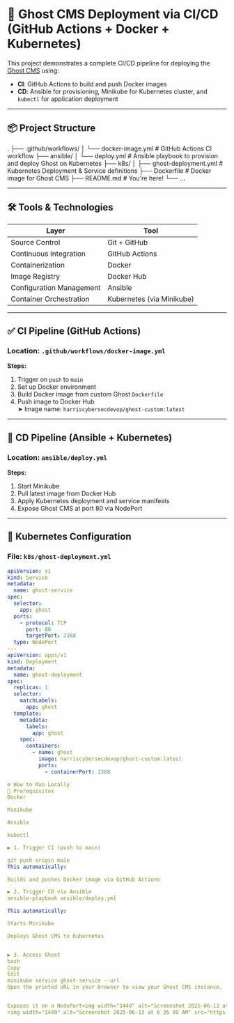 # 🚀 Ghost CMS Deployment via CI/CD (GitHub Actions + Docker + Kubernetes)

This project demonstrates a complete CI/CD pipeline for deploying the [Ghost CMS](https://ghost.org/) using:

- **CI**: GitHub Actions to build and push Docker images
- **CD**: Ansible for provisioning, Minikube for Kubernetes cluster, and `kubectl` for application deployment

---

## 📦 Project Structure

.
├── .github/workflows/
│ └── docker-image.yml # GitHub Actions CI workflow
├── ansible/
│ └── deploy.yml # Ansible playbook to provision and deploy Ghost on Kubernetes
├── k8s/
│ ├── ghost-deployment.yml # Kubernetes Deployment & Service definitions
├── Dockerfile # Docker image for Ghost CMS
├── README.md # You're here!
└── ...


---

## 🛠️ Tools & Technologies

| Layer | Tool |
|------|------|
| Source Control | Git + GitHub |
| Continuous Integration | GitHub Actions |
| Containerization | Docker |
| Image Registry | Docker Hub |
| Configuration Management | Ansible |
| Container Orchestration | Kubernetes (via Minikube) |

---

## ✅ CI Pipeline (GitHub Actions)

### Location: `.github/workflows/docker-image.yml`

**Steps:**
1. Trigger on `push` to `main`
2. Set up Docker environment
3. Build Docker image from custom Ghost `Dockerfile`
4. Push image to Docker Hub  
   ➤ Image name: `harriscybersecdevop/ghost-custom:latest`

---

## 🚀 CD Pipeline (Ansible + Kubernetes)

### Location: `ansible/deploy.yml`

**Steps:**
1. Start Minikube
2. Pull latest image from Docker Hub
3. Apply Kubernetes deployment and service manifests
4. Expose Ghost CMS at port 80 via NodePort

---

## 📂 Kubernetes Configuration

### File: `k8s/ghost-deployment.yml`

```yaml
apiVersion: v1
kind: Service
metadata:
  name: ghost-service
spec:
  selector:
    app: ghost
  ports:
    - protocol: TCP
      port: 80
      targetPort: 2368
  type: NodePort
---
apiVersion: apps/v1
kind: Deployment
metadata:
  name: ghost-deployment
spec:
  replicas: 1
  selector:
    matchLabels:
      app: ghost
  template:
    metadata:
      labels:
        app: ghost
    spec:
      containers:
        - name: ghost
          image: harriscybersecdevop/ghost-custom:latest
          ports:
            - containerPort: 2368

⚙️ How to Run Locally
🧪 Prerequisites
Docker

Minikube

Ansible

kubectl

▶️ 1. Trigger CI (push to main)

git push origin main
This automatically:

Builds and pushes Docker image via GitHub Actions

▶️ 2. Trigger CD via Ansible
ansible-playbook ansible/deploy.yml

This automatically:

Starts Minikube

Deploys Ghost CMS to Kubernetes


▶️ 3. Access Ghost
bash
Copy
Edit
minikube service ghost-service --url
Open the printed URL in your browser to view your Ghost CMS instance.


Exposes it on a NodePort<img width="1440" alt="Screenshot 2025-06-13 at 6 26 09 AM" src="https://github.com/user-attachments/assets/bd77b933-9a41-46d1-9628-5b6fc19503aa" />
<img width="1440" alt="Screenshot 2025-06-13 at 6 26 09 AM" src="https://github.com/user-attachments/assets/7540293d-64b1-43aa-bdd0-8d2b7c8baea8" />

